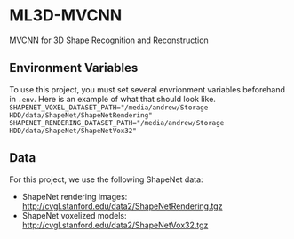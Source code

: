 # ML3D-MVCNN
MVCNN for 3D Shape Recognition and Reconstruction


## Environment Variables
To use this project, you must set several envrionment variables beforehand in `.env`. Here is an example of what that should look like.
`
SHAPENET_VOXEL_DATASET_PATH="/media/andrew/Storage HDD/data/ShapeNet/ShapeNetRendering"
SHAPENET_RENDERING_DATASET_PATH="/media/andrew/Storage HDD/data/ShapeNet/ShapeNetVox32"
`

## Data

For this project, we use the following ShapeNet data: 
- ShapeNet rendering images: http://cvgl.stanford.edu/data2/ShapeNetRendering.tgz
- ShapeNet voxelized models: http://cvgl.stanford.edu/data2/ShapeNetVox32.tgz

